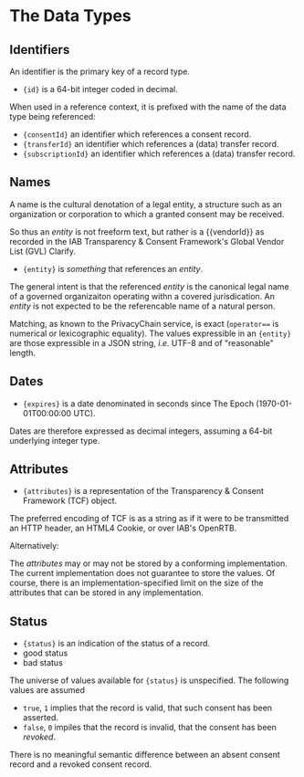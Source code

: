 # The Data Types

## Identifiers

An identifier is the primary key of a record type.

* `{id}` is a 64-bit integer coded in decimal.

When used in a reference context, it is prefixed with the name of the data type being referenced:

 * `{consentId}` an identifier which references a consent record.
 * `{transferId}` an identifier which references a (data) transfer record.
 * `{subscriptionId}` an identifier which references a (data) transfer record.

## Names

A name is the cultural denotation of a legal entity, a structure such as an organization or corporation to which a granted consent may be received.

So thus an _entity_ is not freeform text,
but rather is a {{vendorId}}
as recorded in the IAB Transparency & Consent Framework's Global Vendor List (GVL)
Clarify.

* `{entity}` is _something_ that references an _entity_.

The general intent is that the referenced _entity_ is the canonical legal name of a governed organizaiton operating withn a covered jurisdication.  An _entity_ is not expected to be the referencable name of a natural person.

Matching, as known to the PrivacyChain service, is exact (`operator==` is numerical or lexicographic equality).  The values expressible in an `{entity}` are those expressible in a JSON string, _i.e._ UTF-8 and of "reasonable" length. 

## Dates

* `{expires}` is a date denominated in seconds since The Epoch (1970-01-01T00:00:00 UTC).

Dates are therefore expressed as decimal integers, assuming a 64-bit underlying integer type.

## Attributes

* `{attributes}` is a representation of the Transparency & Consent Framework (TCF) object.

The preferred encoding of TCF is as a string as if it were to be transmitted an HTTP header, an HTML4 Cookie, or over IAB's OpenRTB.  

Alternatively:

The _attributes_ may or may not be stored by a conforming implementation.
The current implementation does not guarantee to store the values.
Of course, there is an implementation-specified limit on the size of the attributes that can be stored in any implementation.

## Status

* `{status}` is an indication of the status of a record.
 * good status
 * bad status

The universe of values available for `{status}` is unspecified.
The following values are assumed

* `true`, `1` implies that the record is valid, that such consent has been asserted.
* `false`, `0` impiles that the record is invalid, that the consent has been _revoked_.

There is no meaningful semantic difference between an absent consent record and a revoked consent record.
